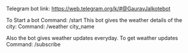 Telegram bot link: https://web.telegram.org/k/#@GauravJalkotebot

To Start a bot Command: /start 
This bot gives the weather details of the city: 
Command:  /weather city_name

Also the bot gives weather updates everyday.
To get weather updates Command: /subscribe
